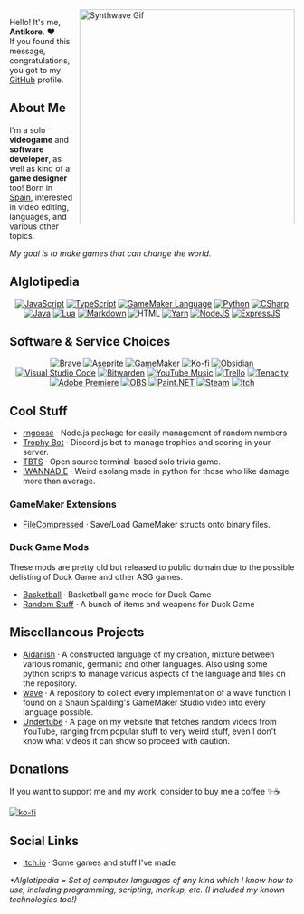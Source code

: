 <img align="right" src="https://i.imgur.com/obPDWXl.gif" alt="Synthwave Gif" width="380">

Hello! It's me, **Antikore**. ❤️<br> 
If you found this message, congratulations, you got to my [GitHub](https://github.com/AntikoreDev/AntikoreDev/blob/main/TEST.md) profile.

## About Me
I'm a solo **videogame** and **software developer**, as well as kind of a **game designer** too!
Born in [Spain](https://en.wikipedia.org/wiki/Spain), interested in video editing, languages, and various other topics. 

_My goal is to make games that can change the world._

## Alglotipedia
<div align="center">
  <a href="https://developer.mozilla.org/es/docs/Web/JavaScript"><img alt="JavaScript" src="https://img.shields.io/badge/javascript-%23323330.svg?style=for-the-badge&logo=javascript&logoColor=%23F7DF1E"></a>
  <a href="https://www.typescriptlang.org/"><img alt="TypeScript" src="https://img.shields.io/badge/typescript-%23007ACC.svg?style=for-the-badge&logo=typescript&logoColor=white"></a>
  <a href="https://manual.yoyogames.com/GameMaker_Language.htm"><img alt="GameMaker Language" src="https://img.shields.io/badge/GameMaker%20Language-black?style=for-the-badge&logo=gamemaker&logoColor=white&labelColor=black&color=black"></a>
  <a href="https://www.python.org/about/"><img alt="Python" src="https://img.shields.io/badge/python-3670A0?style=for-the-badge&logo=python&logoColor=ffdd54"></a>
  <a href="https://learn.microsoft.com/en-us/dotnet/csharp/"><img alt="CSharp" src="https://img.shields.io/badge/c%23-%23239120.svg?style=for-the-badge&logo=c-sharp&logoColor=white"></a>
  <a href="https://www.java.com/"><img alt="Java" src="https://img.shields.io/badge/java-%23ED8B00.svg?style=for-the-badge&logo=openjdk&logoColor=white"></a>
  <a href="https://www.lua.org/"><img alt="Lua" src="https://img.shields.io/badge/lua-%232C2D72.svg?style=for-the-badge&logo=lua&logoColor=white"></a>
  <a href="https://daringfireball.net"><img alt="Markdown" src="https://img.shields.io/badge/markdown-000000.svg?style=for-the-badge&logo=markdown&logoColor=white"></a>
  <img alt="HTML" src="https://img.shields.io/badge/html5-%23E34F26.svg?style=for-the-badge&logo=html5&logoColor=white">
  <a href="https://yarnpkg.com"><img alt="Yarn" src="https://img.shields.io/badge/yarn-%232C8EBB.svg?style=for-the-badge&logo=yarn&logoColor=white"></a>
  <a href="https://nodejs.org"><img alt="NodeJS" src="https://img.shields.io/badge/node.js-6DA55F?style=for-the-badge&logo=node.js&logoColor=white"></a>
  <a href="https://expressjs.com"><img alt="ExpressJS" src="https://img.shields.io/badge/express.js-%23404d59.svg?style=for-the-badge&logo=express&logoColor=%2361DAFB"></a>
</div>

## Software & Service Choices
<div align="center">
  <a href="https://www.brave.com"><img alt="Brave" src="https://img.shields.io/badge/Brave-FB542B?style=for-the-badge&logo=Brave&logoColor=white"></a>
  <a href="https://www.aseprite.org/"><img alt="Aseprite" src="https://img.shields.io/badge/Aseprite-FFFFFF?style=for-the-badge&logo=Aseprite&logoColor=#7D929E"></a>
  <a href="https://gamemaker.io"><img alt="GameMaker" src="https://img.shields.io/badge/GameMaker-black?style=for-the-badge&logo=gamemaker&logoColor=white&labelColor=black&color=black"></a>
  <a href="https://ko-fi.com/P5P7827IB"><img alt="Ko-fi" src="https://img.shields.io/badge/Ko--fi-F16061?style=for-the-badge&logo=ko-fi&logoColor=white"></a>
  <a href="https://obsidian.md/"><img alt="Obsidian" src="https://img.shields.io/badge/Obsidian-%23483699.svg?style=for-the-badge&logo=obsidian&logoColor=white"></a>
  <a href="https://code.visualstudio.com/"><img alt="Visual Studio Code" src="https://img.shields.io/badge/Visual%20Studio%20Code-0078d7.svg?style=for-the-badge&logo=visual-studio-code&logoColor=white"></a>
  <a href="https://bitwarden.com/"><img alt="Bitwarden" src="https://img.shields.io/badge/bitwarden-%23175DDC.svg?style=for-the-badge&logo=bitwarden&logoColor=white"></a>
  <a href="https://github.com/th-ch/youtube-music"><img alt="YouTube Music" src="https://img.shields.io/badge/YouTube_Music-FF0000?style=for-the-badge&logo=youtube-music&logoColor=white"></a>
  <a href="https://trello.com/"><img alt="Trello" src="https://img.shields.io/badge/Trello-%23026AA7.svg?style=for-the-badge&logo=Trello&logoColor=white"></a>
  <a href="https://tenacityaudio.org/"><img alt="Tenacity" src="https://img.shields.io/badge/Tenacity-CA153E?style=for-the-badge&logo=audacity&logoColor=white"></a>
  <a href="https://www.adobe.com/es/products/premiere.html"><img alt="Adobe Premiere" src="https://img.shields.io/badge/Adobe%20Premiere%20Pro-9999FF.svg?style=for-the-badge&logo=Adobe%20Premiere%20Pro&logoColor=white"></a>
  <a href="https://github.com/obsproject/obs-studio"><img alt="OBS" src="https://img.shields.io/badge/OBS%20Studio-000000.svg?style=for-the-badge&logo=obsstudio&logoColor=white"></a>
  <a href="https://getpaint.net/"><img alt="Paint.NET" src="https://img.shields.io/badge/Paint.NET-0000AA.svg?style=for-the-badge&logo=.net&logoColor=white"></a>
  <a href="https://store.steampowered.com"><img alt="Steam" src="https://img.shields.io/badge/steam-%23000000.svg?style=for-the-badge&logo=steam&logoColor=white"></a>
  <a href="https://itch.io/"><img alt="Itch" src="https://img.shields.io/badge/Itch-%23FF0B34.svg?style=for-the-badge&logo=Itch.io&logoColor=white"></a>
</div>


## Cool Stuff
* [rngoose](https://github.com/AntikoreDev/rngoose) · Node.js package for easily management of random numbers
* [Trophy Bot](https://github.com/AntikoreDev/trophy-bot/) · Discord.js bot to manage trophies and scoring in your server.
* [TBTS](https://github.com/AntikoreDev/TBTS/) · Open source terminal-based solo trivia game.
* [IWANNADIE](https://github.com/AntikoreDev/IWANNADIE/) · Weird esolang made in python for those who like damage more than average.

### GameMaker Extensions
* [FileCompressed](https://github.com/AntikoreDev/FileCompressed/) · Save/Load GameMaker structs onto binary files.

### Duck Game Mods
These mods are pretty old but released to public domain due to the possible delisting of Duck Game and other ASG games.
* [Basketball](https://github.com/AntikoreDev/dg-basketball) · Basketball game mode for Duck Game
* [Random Stuff](https://github.com/AntikoreDev/dg-random-stuff) · A bunch of items and weapons for Duck Game

## Miscellaneous Projects
* [Aidanish](https://github.com/AntikoreDev/aidanish) · A constructed language of my creation, mixture between various romanic, germanic and other languages. Also using some python scripts to manage various aspects of the language and files on the repository.
* [wave](https://github.com/AntikoreDev/wave) · A repository to collect every implementation of a wave function I found on a Shaun Spalding's GameMaker Studio video into every language possible.
* [Undertube](https://www.antikore.dev/undertube/) · A page on my website that fetches random videos from YouTube, ranging from popular stuff to very weird stuff, even I don't know what videos it can show so proceed with caution.

## Donations
If you want to support me and my work, consider to buy me a coffee ✨☕

[![ko-fi](https://ko-fi.com/img/githubbutton_sm.svg)](https://ko-fi.com/P5P7827IB)

## Social Links
* [Itch.io](https://antikore.itch.io/) · Some games and stuff I've made

_*Alglotipedia = Set of computer languages of any kind which I know how to use, including programming, scripting, markup, etc. (I included my known technologies too!)_
